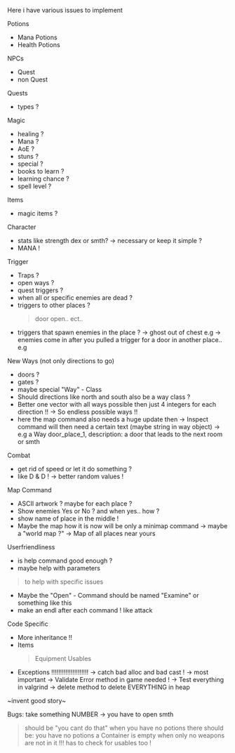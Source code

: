 Here i have various issues to implement

Potions
- Mana Potions
- Health Potions

NPCs
- Quest
- non Quest

Quests
- types ?

Magic
- healing ?
- Mana ?
- AoE ?
- stuns ?
- special ?
- books to learn ?
- learning chance ?
- spell level ?

Items
- magic items ?

Character 
- stats like strength dex or smth?
  -> necessary or keep it simple ?
- MANA !

Trigger
- Traps ?
- open ways ?
- quest triggers ?
- when all or specific enemies are dead ?
- triggers to other places ?
  > door open.. ect..
- triggers that spawn enemies in the place ?
-> ghost out of chest e.g
-> enemies come in after you pulled a trigger for a door in another place.. e.g

New Ways (not only directions to go)
- doors ?
- gates ?
- maybe special "Way" - Class
- Should directions like north and south also be a way class ?
- Better one vector with all ways possible then just 4 integers for each direction !!
-> So endless possible ways !!
- here the map command also needs a huge update then
-> Inspect command will then need a certain text (maybe string in way object)
  -> e.g a Way door_place_1, description: a door that leads to the next room or smth

Combat
- get rid of speed or let it do something ?
- like D & D !
 -> better random values !




Map Command
- ASCII artwork ? maybe for each place ?
- Show enemies Yes or No ? and when yes.. how ?
- show name of place in the middle !
- Maybe the map how it is now will be only a minimap command
-> maybe a "world map ?"
  -> Map of all places near yours

Userfriendliness
- is help command good enough ?
- maybe help with parameters
 > to help with specific issues
- Maybe the "Open" - Command should be named "Examine" or something like this
- make an endl after each command ! like attack 

Code Specific
- More inheritance !!
- Items 
  > Equipment
  > Usables
- Exceptions !!!!!!!!!!!!!!!!!!!!!
-> catch bad alloc and bad cast !
  -> most important
-> Validate Error method in game needed !
-> Test everything in valgrind
  -> delete method to delete EVERYTHING in heap

 ~invent good story~

Bugs:
take something NUMBER -> you have to open smth
> should be "you cant do that"
> when you have no potions there should be: you have no potions
> a Container is empty when only no weapons are not in it !!!
  > has to check for usables too !